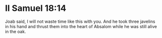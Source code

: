 # II Samuel 18:14

Joab said, I will not waste time like this with you. And he took three javelins in his hand and thrust them into the heart of Absalom while he was still alive in the oak.
